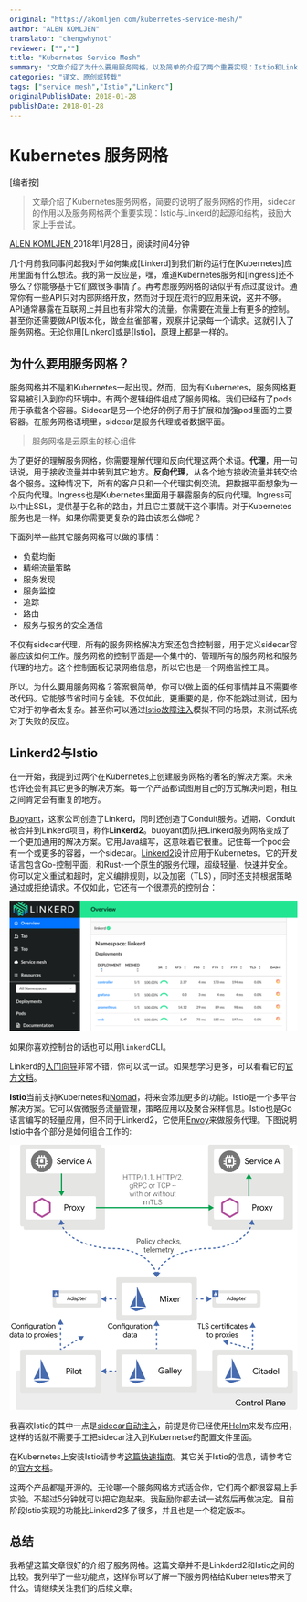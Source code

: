 ```yaml
---
original: "https://akomljen.com/kubernetes-service-mesh/"
author: "ALEN KOMLJEN"
translator: "chengwhynot"
reviewer: ["",""]
title: "Kubernetes Service Mesh"
summary: "文章介绍了为什么要用服务网格，以及简单的介绍了两个重要实现：Istio和Linkerd，鼓励大家上手实验"
categories: "译文、原创或转载"
tags: ["service mesh","Istio","Linkerd"]
originalPublishDate: 2018-01-28
publishDate: 2018-01-28
---
```

# Kubernetes 服务网格

[编者按]

> 文章介绍了Kubernetes服务网格，简要的说明了服务网格的作用，sidecar的作用以及服务网格两个重要实现：Istio与Linkerd的起源和结构，鼓励大家上手尝试。

[ALEN KOMLJEN ](https://akomljen.com/author/alen/) 2018年1月28日，阅读时间4分钟

几个月前我同事问起我对于如何集成[Linkerd]到我们新的运行在[Kubernetes]应用里面有什么想法。我的第一反应是，嘿，难道Kubernetes服务和[ingress]还不够么？你能够基于它们做很多事情了。再考虑服务网格的话似乎有点过度设计。通常你有一些API只对内部网络开放，然而对于现在流行的应用来说，这并不够。API通常暴露在互联网上并且也有非常大的流量。你需要在流量上有更多的控制。甚至你还需要做API版本化，做金丝雀部署，观察并记录每一个请求。这就引入了服务网格。无论你用[Linkerd]或是[Istio]，原理上都是一样的。

## 为什么要用服务网格？

服务网格并不是和Kubernetes一起出现。然而，因为有Kubernetes，服务网格更容易被引入到你的环境中。有两个逻辑组件组成了服务网格。我们已经有了pods用于承载各个容器。Sidecar是另一个绝好的例子用于扩展和加强pod里面的主要容器。在服务网格语境里，sidecar是服务代理或者数据平面。

> 服务网格是云原生的核心组件

为了更好的理解服务网格，你需要理解代理和反向代理这两个术语。**代理**，用一句话说，用于接收流量并中转到其它地方。**反向代理**，从各个地方接收流量并转交给各个服务。这种情况下，所有的客户只和一个代理实例交流。把数据平面想象为一个反向代理。Ingress也是Kubernetes里面用于暴露服务的反向代理。Ingress可以中止SSL，提供基于名称的路由，并且它主要就干这个事情。对于Kubernetes服务也是一样。如果你需要更复杂的路由该怎么做呢？

下面列举一些其它服务网格可以做的事情：

- 负载均衡
- 精细流量策略
- 服务发现
- 服务监控
- 追踪
- 路由
- 服务与服务的安全通信

不仅有sidecar代理，所有的服务网格解决方案还包含控制器，用于定义sidecar容器应该如何工作。服务网格的控制平面是一个集中的、管理所有的服务网格和服务代理的地方。这个控制面板记录网络信息，所以它也是一个网络监控工具。

所以，为什么要用服务网格？答案很简单，你可以做上面的任何事情并且不需要修改代码。它能够节省时间与金钱。不仅如此，更重要的是，你不能跳过测试，因为它对于初学者太复杂。甚至你可以通过[Istio故障注入](https://istio.io/docs/concepts/traffic-management/#fault-injection)模拟不同的场景，来测试系统对于失败的反应。

## Linkerd2与Istio

在一开始，我提到过两个在Kubernetes上创建服务网格的著名的解决方案。未来也许还会有其它更多的解决方案。每一个产品都试图用自己的方式解决问题，相互之间肯定会有重复的地方。

[Buoyant](https://buoyant.io/)，这家公司创造了Linkerd，同时还创造了Conduit服务。近期，Conduit被合并到Linkerd项目，称作**Linkerd2**。buoyant团队把Linkerd服务网格变成了一个更加通用的解决方案。它用Java编写，这意味着它很重。记住每一个pod会有一个或更多的容器，一个sidecar。[Linkerd2](https://linkerd.io/2/overview/)设计应用于Kubernetes。它的开发语言包含Go-控制平面，和Rust-一个原生的服务代理，超级轻量、快速并安全。你可以定义重试和超时，定义编排规则，以及加密（TLS），同时还支持根据策略通过或拒绝请求。不仅如此，它还有一个很漂亮的控制台：

![linkerd2_dashboard](./empty-dashboard.png)

如果你喜欢控制台的话也可以用`linkerd`CLI。

Linkerd的[入门向导](https://linkerd.io/2/getting-started/)非常不错，你可以试一试。如果想学习更多，可以看看它的[官方文档](https://linkerd.io/docs/)。

**Istio**当前支持Kubernetes和[Nomad](https://www.nomadproject.io/)，将来会添加更多的功能。Istio是一个多平台解决方案。它可以做微服务流量管理，策略应用以及聚合采样信息。Istio也是Go语言编写的轻量应用，但不同于Linkerd2，它使用[Envoy](https://www.envoyproxy.io/)来做服务代理。下图说明Istio中各个部分是如何组合工作的:

![istio_architecture](./arch.svg)

我喜欢Istio的其中一点是[sidecar自动注入](https://istio.io/docs/setup/kubernetes/sidecar-injection.html#automatic-sidecar-injection)，前提是你已经使用[Helm](https://akomljen.com/package-kubernetes-applications-with-helm/)来发布应用，这样的话就不需要手工把sidecar注入到Kubernetse的配置文件里面。

在Kubernetes上安装Istio请参考[这篇快速指南](https://istio.io/docs/setup/kubernetes/quick-start.html)。其它关于Istio的信息，请参考它的[官方文档](https://istio.io/docs/)。

这两个产品都是开源的。无论哪一个服务网格方式适合你，它们两个都很容易上手实验。不超过5分钟就可以把它跑起来。我鼓励你都去试一试然后再做决定。目前阶段Istio实现的功能比Linkerd2多了很多，并且也是一个稳定版本。

## 总结

我希望这篇文章很好的介绍了服务网格。这篇文章并不是Linkderd2和Istio之间的比较。我列举了一些功能点，这样你可以了解一下服务网格给Kubernetes带来了什么。请继续关注我们的后续文章。